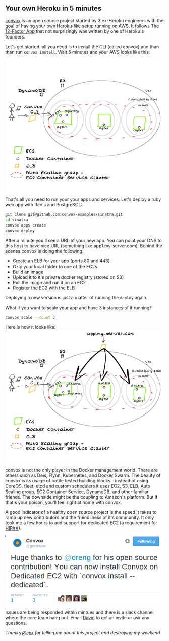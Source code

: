 ## Your own Heroku in 5 minutes

[convox](https://www.convox.com) is an open source project started by 3 ex-Heroku engineers with the goal of having your own Heroku-like setup running on AWS. It follows [The 12-Factor App](https://12factor.net) that not surprisingly was written by one of Heroku's founders.

Let's get started. all you need is to install the CLI (called convox) and than than run `convox install`. Wait 5 minutes and your AWS looks like this:

![pic](images/convox.png)

That's all you need to run your your apps and services. Let's deploy a ruby web app with Redis and PostgreSOL:
``` bash
git clone git@github.com:convox-examples/sinatra.git
cd sinatra
convox apps create
convox deploy
```
After a minute you'll see a URL of your new app. You can point your DNS to this host to have nice URL (something like app1.my-server.com).
Behind the scenes convox is doing the following:

* Create an ELB for your app (ports 80 and 443)
* Gzip your local folder to one of the EC2s
* Build an image
* Upload it to it's private docker registry (stored on S3)
* Pull the image and run it on an EC2
* Register the EC2 with the ELB

Deploying a new version is just a matter of running the `deploy` again.

What if you want to scale your app and have 3 instances of it running?
``` bash
convox scale --count 3
```
Here is how it looks like:
![pic](images/convox-new-app.png)

convox is not the only player in the Docker management world. There are others such as Deis, Flynn, Kubernetes, and Docker Swarm. The beauty of convox is its usage of battle tested building blocks - instead of using CoreOS, fleet, etcd and custom schedulers it uses EC2, S3, ELB, Auto Scaling group, EC2 Container Service, DynamoDB, and other familiar friends. The downside might be the coupling to Amazon's platform. But if that's your poison, you'll feel right at home with convox.

A good indicator of a healthy open source project is the speed it takes to ramp up new contributors and the friendliness of it's community. It only took me a few hours to add support for dedicated EC2 (a requirement for [HIPAA](https://en.wikipedia.org/wiki/Health_Insurance_Portability_and_Accountability_Act)).

[![tweet](images/tweet.png)](https://twitter.com/goconvox/status/625218176775790592)

Issues are being responded within mintues and there is a slack channel where the core team hang out. Email [David](mailto:david@convox.com) to get an invite or ask any questions.
 
*Thanks [@cyx](https://twitter.com/cyx) for telling me about this project and destroying my weekend*
